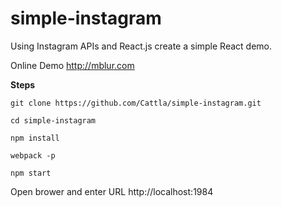 # simple-instagram

Using Instagram APIs and React.js create a simple React demo.

Online Demo http://mblur.com

**Steps**

```
git clone https://github.com/Cattla/simple-instagram.git

cd simple-instagram

npm install

webpack -p

npm start

```


Open brower and enter URL http://localhost:1984


